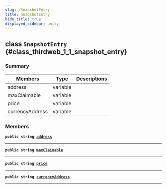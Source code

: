 ```yaml
---
slug: /SnapshotEntry
title: SnapshotEntry
hide_title: true
displayed_sidebar: unity
---
```


## class `SnapshotEntry` {#class_thirdweb_1_1_snapshot_entry}

### Summary

| Members         | Type     | Descriptions |
| --------------- | -------- | ------------ |
| address         | variable |              |
| maxClaimable    | variable |              |
| price           | variable |              |
| currencyAddress | variable |              |

### Members

**`public string `[`address`](#class_thirdweb_1_1_snapshot_entry_1aa55bb6a3638f1ac69aa6a01374c3c5a3)**

---

**`public string `[`maxClaimable`](#class_thirdweb_1_1_snapshot_entry_1adec2bbc68ac4ed12a4f57b478345d3ce)**

---

**`public string `[`price`](#class_thirdweb_1_1_snapshot_entry_1a304bc271ddd04a759009e0069f9ea577)**

---

**`public string `[`currencyAddress`](#class_thirdweb_1_1_snapshot_entry_1a1ac12c2ed03818bef0b0644204ff537c)**

---
